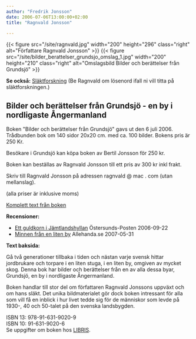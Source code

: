 ```yaml
---
author: "Fredrik Jonsson"
date: 2006-07-06T13:00:00+02:00
title: "Ragnvald Jonsson"

---
```


{{< figure src="/site/ragnvald.jpg" width="200" height="296" class="right" alt="Författare Ragnvald Jonsson" >}}
{{< figure src="/site/bilder_berattelser_grundsjo_omslag_1.jpg" width="200" height="210" class="right" alt="Omslagsbild Bilder och berättelser från Grundsjö" >}}

**Se också:** [Släktforskning](/reunion/) (Be Ragnvald om lösenord ifall ni vill titta på släktforskningen.)

## Bilder och berättelser från Grundsjö - en by i nordligaste Ångermanland

Boken "Bilder och berättelser från Grundsjö" gavs ut den 6 juli 2006. Trådbunden bok om 140 sidor 20x20 cm. med ca. 100 bilder. Bokens pris är 250 Kr.

Besökare i Grundsjö kan köpa boken av Bertil Jonsson för 250 kr.

Boken kan beställas av Ragnvald Jonsson till ett pris av 300 kr inkl frakt.

Skriv till Ragnvald Jonsson på adressen ragnvald @ mac . com (utan mellanslag).

(alla priser är inklusive moms)

[Komplett text från boken](/ragnvald/bilder-berattelser-grundsjo)

**Recensioner:**

* [Ett guldkorn i Jämtlandshyllan](http://www.op.se/parser.php?level1=4&level2=12&id=704835) Östersunds-Posten 2006-09-22
* [Minnen från en liten by](http://allehanda.se/avdelning/kultur/7927) Allehanda.se 2007-05-31

**Text baksida:**

Gå två generationer tillbaka i tiden och nästan varje svensk hittar jordbrukare och torpare i en liten stuga, i en liten by, omgiven av mycket skog. Denna bok har bilder och berättelser från en av alla dessa byar, Grundsjö, en by i nordligaste Ångermanland.

Boken handlar till stor del om författaren Ragnvald Jonssons uppväxt och om hans släkt. Det unika bildmaterialet gör dock boken intressant för alla som vill få en inblick i hur livet tedde sig för de människor som levde på 1930-, 40 och 50-talet på den svenska landsbygden.

ISBN 13: 978-91-631-9020-9  
ISBN 10: 91-631-9020-6  
Se uppgifter om boken hos [LIBRIS](http://libris.kb.se/bib/10579041).
